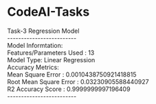 # CodeAI-Tasks
Task-3 Regression Model <br />
------------------------- <br />
Model Informtation: <br />
Features/Parameters Used : 13 <br />
Model Type: Linear Regression <br />
Accuracy Metrics: <br />
Mean Square Error : 0.0010438750921418815 <br />
Root Mean Square Error : 0.03230905588440927 <br />
R2 Accuracy Score : 0.9999999997196409 <br />
------------------------- <br />



